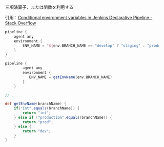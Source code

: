  三項演算子、または関数を利用する

引用：[Conditional environment variables in Jenkins Declarative Pipeline - Stack Overflow](https://stackoverflow.com/questions/44007034/conditional-environment-variables-in-jenkins-declarative-pipeline)

```groovy
pipeline {
    agent any
    environment {
        ENV_NAME = "${env.BRANCH_NAME == "develop" ? "staging" : "production"}"
    }
}
```

```groovy
pipeline {
        agent any
        environment {
           ENV_NAME = getEnvName(env.BRANCH_NAME)
        }
    }

// ...

def getEnvName(branchName) {
    if("int".equals(branchName)) {
        return "int";
    } else if ("production".equals(branchName)) {
        return "prod";
    } else {
        return "dev";
    }
}
```